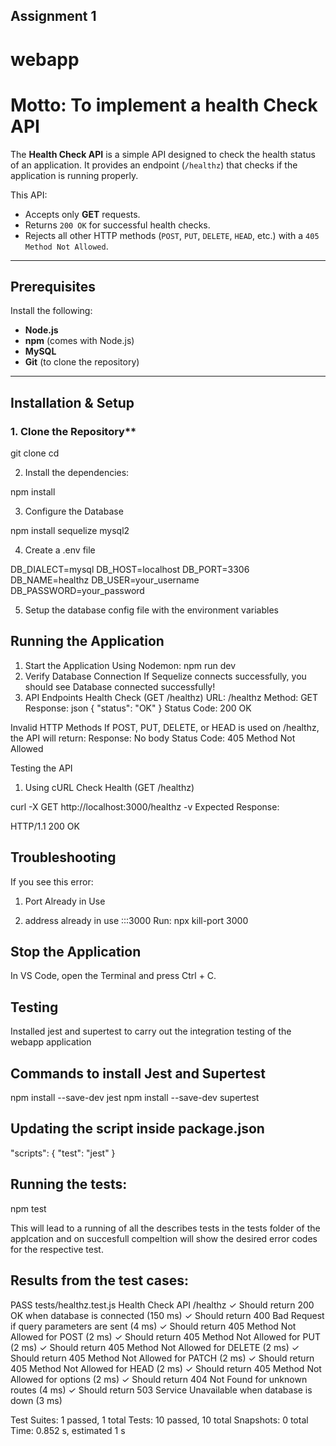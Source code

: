 ## Assignment 1
#     webapp 

# Motto: To implement a health Check API

The **Health Check API** is a simple API designed to check the health status of an application. It provides an endpoint (`/healthz`) that checks if the application is running properly.

This API:
- Accepts only **GET** requests.
- Returns `200 OK` for successful health checks.
- Rejects all other HTTP methods (`POST`, `PUT`, `DELETE`, `HEAD`, etc.) with a `405 Method Not Allowed`.

---

## Prerequisites
Install the following:

- **Node.js** 
- **npm** (comes with Node.js)
- **MySQL**
- **Git** (to clone the repository)

---

## Installation & Setup

### 1. Clone the Repository**

git clone <your-SSH-repository-url>
cd <your-project-directory>

2. Install the dependencies: 

npm install

3. Configure the Database

npm install sequelize mysql2

4. Create a .env file 

DB_DIALECT=mysql
DB_HOST=localhost
DB_PORT=3306
DB_NAME=healthz
DB_USER=your_username
DB_PASSWORD=your_password

5. Setup the database config file with the environment variables 

## Running the Application
1. Start the Application
Using Nodemon:
npm run dev
2. Verify Database Connection
If Sequelize connects successfully, you should see
Database connected successfully!
3. API Endpoints
Health Check (GET /healthz)
URL: /healthz
Method: GET
Response:
json
{
  "status": "OK"
}
Status Code: 200 OK

Invalid HTTP Methods
If POST, PUT, DELETE, or HEAD is used on /healthz, the API will return:
Response: No body
Status Code: 405 Method Not Allowed

Testing the API
1. Using cURL
Check Health (GET /healthz)

curl -X GET http://localhost:3000/healthz -v
Expected Response:

HTTP/1.1 200 OK

## Troubleshooting


If you see this error:

1. Port Already in Use

2. address already in use :::3000
Run:
npx kill-port 3000

## Stop the Application
In VS Code, open the Terminal and press Ctrl + C. 


## Testing
Installed jest and supertest to carry out the integration testing of the webapp application 


## Commands to install Jest and Supertest
npm install --save-dev jest
npm install --save-dev supertest

## Updating the script inside package.json

"scripts": {
  "test": "jest"
}

## Running the tests:
npm test


This will lead to a running of all the describes tests in the tests folder of the applcation and on succesfull compeltion will show the desired error codes for the respective test. 

## Results from the test cases: 

 PASS  tests/healthz.test.js
  Health Check API /healthz
    ✓ Should return 200 OK when database is connected (150 ms) 
    ✓ Should return 400 Bad Request if query parameters are sent (4 ms)
    ✓ Should return 405 Method Not Allowed for POST (2 ms)
    ✓ Should return 405 Method Not Allowed for PUT (2 ms)
    ✓ Should return 405 Method Not Allowed for DELETE (2 ms)
    ✓ Should return 405 Method Not Allowed for PATCH (2 ms)
    ✓ Should return 405 Method Not Allowed for HEAD (2 ms)
    ✓ Should return 405 Method Not Allowed for options (2 ms)
    ✓ Should return 404 Not Found for unknown routes (4 ms)
    ✓ Should return 503 Service Unavailable when database is down (3 ms)

Test Suites: 1 passed, 1 total
Tests:       10 passed, 10 total
Snapshots:   0 total
Time:        0.852 s, estimated 1 s

